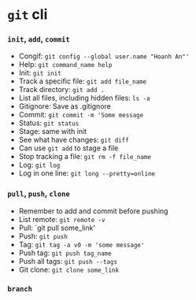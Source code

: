 # `git` cli

### `init`, `add`, `commit`
- Congif: `git config --global user.name "Hoanh An"'`
- Help: `git command_name help`
- Init: `git init`
- Track a specific file: `git add file_name`
- Track directory: `git add .`
- List all files, including hidden files: `ls -a` 
- Gitignore: Save as .gitignore
- Commit: `git commit -m 'Some message`
- Status: `git status`
- Stage: same with init
- See what have changes: `git diff`
- Can use `git add` to stage a file
- Stop tracking a file: `git rm -f file_name`
- Log: `git log`
- Log in one line: `git long --pretty=online`

### `pull`, `push`, `clone`
- Remember to add and commit before pushing
- List remote: `git remote -v`
- Pull: `git pull some_link'
- Push: `git push`
- Tag: `git tag -a v0 -m 'some message'`
- Push tag: `git push tag_name`
- Push all tags: `git push --tags`
- Git clone: `git clone some_link`

### `branch`
